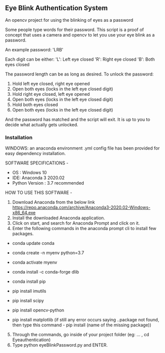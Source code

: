 ## Eye Blink Authentication System

An opencv project for using the blinking of eyes as a password

Some people type words for their password. This script is a proof of concept that uses a camera and opencv to let you use your eye blink as a password.

An example password: 'LRB'

Each digit can be either:
	'L': Left eye closed
	'R': Right eye closed
	'B': Both eyes closed

The password length can be as long as desired. 
To unlock the password:

1. Hold left eye closed, right eye opened
2. Open both eyes (locks in the left eye closed digit)
3. Hold right eye closed, left eye opened 
4. Open both eyes (locks in the left eye closed digit)
5. Hold both eyes closed 
6. Open both eyes (locks in the left eye closed digit)

And the password has matched and the script will exit. It is up to you to decide what actually gets unlocked. 

### Installation 

WINDOWS: an anaconda environment .yml config file has been provided for easy dependency installation. 

SOFTWARE SPECIFICATIONS -
 
 - OS : Windows 10
 - IDE: Anaconda 3 2020.02
 - Python Version : 3.7 recommended

HOW TO USE THIS SOFTWARE -

1. Download Anaconda from the below link
https://repo.anaconda.com/archive/Anaconda3-2020.02-Windows-x86_64.exe
2. Install the downloaded Anaconda application.
3. Click on start, and search for Anaconda Prompt and click on it.
4. Enter the following commands in the anaconda prompt cli to install few packages.
 -  conda update conda
 -  conda create -n myenv python=3.7
 -  conda activate myenv
 -  conda install -c conda-forge dlib
 -  conda install pip

 -  pip install imutils
 -  pip install scipy
 -  pip install opencv-python
 -  pip install matplotlib
 (if still any error occurs saying ..package not found, then type this command - pip install (name of the missing package))
 
 5. Through the commands, go inside of your project folder (eg: ... , cd Eyeauthentication)
 6. Type python eyeBlinkPassword.py and ENTER. 
